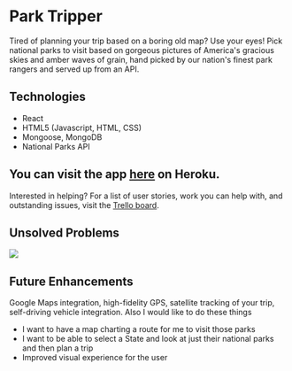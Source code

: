 # Park Tripper

Tired of planning your trip based on a boring old map? Use your eyes! Pick national parks to visit based on gorgeous pictures of America's gracious skies and amber waves of grain, hand picked by our nation's finest park rangers and served up from an API.

## Technologies

* React
* HTML5 (Javascript, HTML, CSS)
* Mongoose, MongoDB
* National Parks API

## You can visit the app [here]() on Heroku.

Interested in helping? For a list of user stories, work you can help with, and outstanding issues, visit the [Trello board](https://trello.com/b/10dYoKHs/national-parks).

## Unsolved Problems

<img src="https://nypdecider.files.wordpress.com/2017/08/unsolved-mysteries.jpg?quality=90&strip=all&w=646&h=431&crop=1">

## Future Enhancements

Google Maps integration, high-fidelity GPS, satellite tracking of your trip, self-driving vehicle integration.
Also I would like to do these things
* I want to have a map charting a route for me to visit those parks
* I want to be able to select a State and look at just their 
    national parks and then plan a trip
* Improved visual experience for the user



